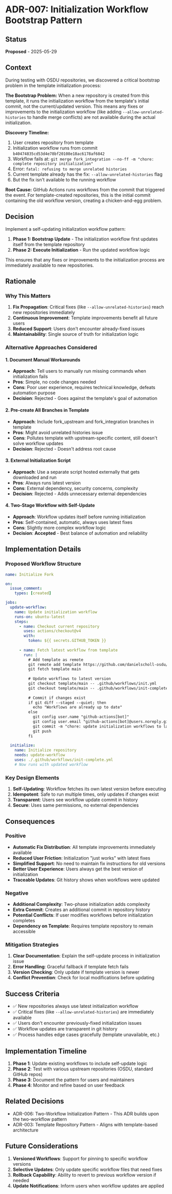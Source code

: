 # ADR-007: Initialization Workflow Bootstrap Pattern

## Status
**Proposed** - 2025-05-29

## Context
During testing with OSDU repositories, we discovered a critical bootstrap problem in the template initialization process:

**The Bootstrap Problem:**
When a new repository is created from this template, it runs the initialization workflow from the template's initial commit, not the current/updated version. This means any fixes or improvements to the initialization workflow (like adding `--allow-unrelated-histories` to handle merge conflicts) are not available during the actual initialization.

**Discovery Timeline:**
1. User creates repository from template
2. Initialization workflow runs from commit `b40474835cd53d4e78bf20108e18ac6178af6842`
3. Workflow fails at: `git merge fork_integration --no-ff -m "chore: complete repository initialization"`
4. Error: `fatal: refusing to merge unrelated histories`
5. Current template already has the fix: `--allow-unrelated-histories` flag
6. But the fix isn't available to the running workflow

**Root Cause:**
GitHub Actions runs workflows from the commit that triggered the event. For template-created repositories, this is the initial commit containing the old workflow version, creating a chicken-and-egg problem.

## Decision
Implement a self-updating initialization workflow pattern:

1. **Phase 1: Bootstrap Update** - The initialization workflow first updates itself from the template repository
2. **Phase 2: Execute Initialization** - Run the updated workflow logic

This ensures that any fixes or improvements to the initialization process are immediately available to new repositories.

## Rationale

### Why This Matters
1. **Fix Propagation**: Critical fixes (like `--allow-unrelated-histories`) reach new repositories immediately
2. **Continuous Improvement**: Template improvements benefit all future users
3. **Reduced Support**: Users don't encounter already-fixed issues
4. **Maintainability**: Single source of truth for initialization logic

### Alternative Approaches Considered

#### 1. Document Manual Workarounds
- **Approach**: Tell users to manually run missing commands when initialization fails
- **Pros**: Simple, no code changes needed
- **Cons**: Poor user experience, requires technical knowledge, defeats automation purpose
- **Decision**: Rejected - Goes against the template's goal of automation

#### 2. Pre-create All Branches in Template
- **Approach**: Include fork_upstream and fork_integration branches in template
- **Pros**: Might avoid unrelated histories issue
- **Cons**: Pollutes template with upstream-specific content, still doesn't solve workflow updates
- **Decision**: Rejected - Doesn't address root cause

#### 3. External Initialization Script
- **Approach**: Use a separate script hosted externally that gets downloaded and run
- **Pros**: Always runs latest version
- **Cons**: External dependency, security concerns, complexity
- **Decision**: Rejected - Adds unnecessary external dependencies

#### 4. Two-Stage Workflow with Self-Update
- **Approach**: Workflow updates itself before running initialization
- **Pros**: Self-contained, automatic, always uses latest fixes
- **Cons**: Slightly more complex workflow logic
- **Decision**: **Accepted** - Best balance of automation and reliability

## Implementation Details

### Proposed Workflow Structure
```yaml
name: Initialize Fork

on:
  issue_comment:
    types: [created]

jobs:
  update-workflow:
    name: Update initialization workflow
    runs-on: ubuntu-latest
    steps:
      - name: Checkout current repository
        uses: actions/checkout@v4
        with:
          token: ${{ secrets.GITHUB_TOKEN }}
          
      - name: Fetch latest workflow from template
        run: |
          # Add template as remote
          git remote add template https://github.com/danielscholl-osdu/osdu-fork-template.git
          git fetch template main
          
          # Update workflows to latest version
          git checkout template/main -- .github/workflows/init.yml
          git checkout template/main -- .github/workflows/init-complete.yml
          
          # Commit if changes exist
          if git diff --staged --quiet; then
            echo "Workflows are already up to date"
          else
            git config user.name "github-actions[bot]"
            git config user.email "github-actions[bot]@users.noreply.github.com"
            git commit -m "chore: update initialization workflows to latest version"
            git push
          fi
          
  initialize:
    name: Initialize repository
    needs: update-workflow
    uses: ./.github/workflows/init-complete.yml
    # Now runs with updated workflow
```

### Key Design Elements

1. **Self-Updating**: Workflow fetches its own latest version before executing
2. **Idempotent**: Safe to run multiple times, only updates if changes exist  
3. **Transparent**: Users see workflow update commit in history
4. **Secure**: Uses same permissions, no external dependencies

## Consequences

### Positive
- **Automatic Fix Distribution**: All template improvements immediately available
- **Reduced User Friction**: Initialization "just works" with latest fixes
- **Simplified Support**: No need to maintain fix instructions for old versions
- **Better User Experience**: Users always get the best version of initialization
- **Traceable Updates**: Git history shows when workflows were updated

### Negative
- **Additional Complexity**: Two-phase initialization adds complexity
- **Extra Commit**: Creates an additional commit in repository history
- **Potential Conflicts**: If user modifies workflows before initialization completes
- **Dependency on Template**: Requires template repository to remain accessible

### Mitigation Strategies
1. **Clear Documentation**: Explain the self-update process in initialization issue
2. **Error Handling**: Graceful fallback if template fetch fails
3. **Version Checking**: Only update if template version is newer
4. **Conflict Prevention**: Check for local modifications before updating

## Success Criteria
- ✅ New repositories always use latest initialization workflow
- ✅ Critical fixes (like `--allow-unrelated-histories`) are immediately available
- ✅ Users don't encounter previously-fixed initialization issues
- ✅ Workflow updates are transparent in git history
- ✅ Process handles edge cases gracefully (template unavailable, etc.)

## Implementation Timeline
1. **Phase 1**: Update existing workflows to include self-update logic
2. **Phase 2**: Test with various upstream repositories (OSDU, standard GitHub repos)
3. **Phase 3**: Document the pattern for users and maintainers
4. **Phase 4**: Monitor and refine based on user feedback

## Related Decisions
- ADR-006: Two-Workflow Initialization Pattern - This ADR builds upon the two-workflow pattern
- ADR-003: Template Repository Pattern - Aligns with template-based architecture

## Future Considerations
1. **Versioned Workflows**: Support for pinning to specific workflow versions
2. **Selective Updates**: Only update specific workflow files that need fixes
3. **Rollback Capability**: Ability to revert to previous workflow version if needed
4. **Update Notifications**: Inform users when workflow updates are applied